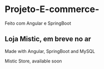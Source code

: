 # Projeto-E-commerce-
Feito com Angular e SpringBoot

Loja Mistic, em breve no ar
-------------------------------------------------------------
Made with Angular, SpringBoot and MySQL

Mistic Store, available soon
